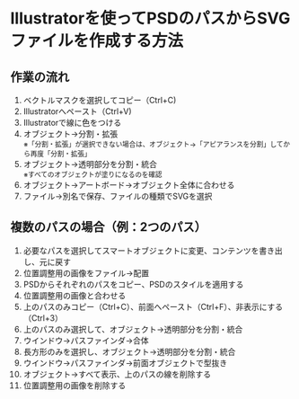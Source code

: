 # Illustratorを使ってPSDのパスからSVGファイルを作成する方法

## 作業の流れ

1. ベクトルマスクを選択してコピー（Ctrl+C)
1. Illustratorへペースト（Ctrl+V)
1. Illustratorで線に色をつける
1. オブジェクト->分割・拡張
<br><span style="font-size: 12px">※「分割・拡張」が選択できない場合は、オブジェクト->「アピアランスを分割」してから再度「分割・拡張」</span>
1. オブジェクト->透明部分を分割・統合
<br><span style="font-size: 12px">※すべてのオブジェクトが塗りになるのを確認</span>
1. オブジェクト->アートボード->オブジェクト全体に合わせる
1. ファイル->別名で保存、ファイルの種類でSVGを選択

## 複数のパスの場合（例：2つのパス）

1. 必要なパスを選択してスマートオブジェクトに変更、コンテンツを書き出し、元に戻す
1. 位置調整用の画像をファイル->配置
1. PSDからそれぞれのパスをコピー、PSDのスタイルを適用する
1. 位置調整用の画像と合わせる
1. 上のパスのみコピー（Ctrl+C）、前面へペースト（Ctrl+F）、非表示にする（Ctrl+3）
1. 上のパスのみ選択して、オブジェクト->透明部分を分割・統合
1. ウインドウ->パスファインダ->合体
1. 長方形のみを選択し、オブジェクト->透明部分を分割・統合
1. ウインドウ->パスファインダ->前面オブジェクトで型抜き
1. オブジェクト->すべて表示、上のパスの線を削除する
1. 位置調整用の画像を削除する